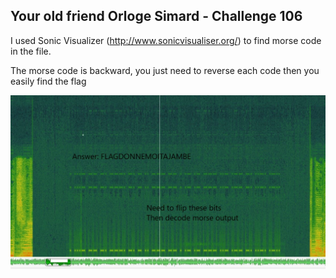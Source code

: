 ## 	Your old friend Orloge Simard - Challenge 106

I used Sonic Visualizer (http://www.sonicvisualiser.org/) to find morse code in the file.

The morse code is backward, you just need to reverse each code then you easily find the flag

![Flag](challenge106.jpg)

